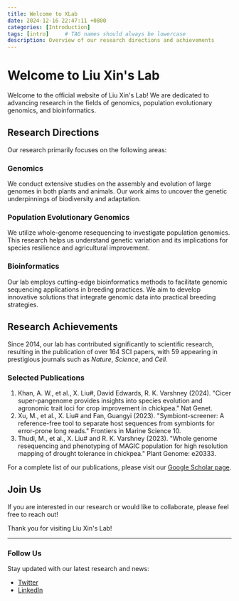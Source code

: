 ```yaml
---
title: Welcome to XLab
date: 2024-12-16 22:47:11 +0800
categories: [Introduction]
tags: [intro]     # TAG names should always be lowercase
description: Overview of our research directions and achievements
---
```


# Welcome to Liu Xin's Lab

Welcome to the official website of Liu Xin's Lab! We are dedicated to advancing research in the fields of genomics, population evolutionary genomics, and bioinformatics.

## Research Directions

Our research primarily focuses on the following areas:

### Genomics

We conduct extensive studies on the assembly and evolution of large genomes in both plants and animals. Our work aims to uncover the genetic underpinnings of biodiversity and adaptation.

### Population Evolutionary Genomics

We utilize whole-genome resequencing to investigate population genomics. This research helps us understand genetic variation and its implications for species resilience and agricultural improvement.

### Bioinformatics

Our lab employs cutting-edge bioinformatics methods to facilitate genomic sequencing applications in breeding practices. We aim to develop innovative solutions that integrate genomic data into practical breeding strategies.

## Research Achievements

Since 2014, our lab has contributed significantly to scientific research, resulting in the publication of over 164 SCI papers, with 59 appearing in prestigious journals such as *Nature*, *Science*, and *Cell*.

### Selected Publications

1. Khan, A. W., et al., X. Liu#, David Edwards, R. K. Varshney (2024). "Cicer super-pangenome provides insights into species evolution and agronomic trait loci for crop improvement in chickpea." Nat Genet.
2. Xu, M., et al., X. Liu# and Fan, Guangyi (2023). "Symbiont-screener: A reference-free tool to separate host sequences from symbionts for error-prone long reads." Frontiers in Marine Science 10.
3. Thudi, M., et al., X. Liu# and R. K. Varshney (2023). "Whole genome resequencing and phenotyping of MAGIC population for high resolution mapping of drought tolerance in chickpea." Plant Genome: e20333.

For a complete list of our publications, please visit our [Google Scholar page](https://scholar.google.com/citations?user=UkTazWQAAAAJ&hl=en).

## Join Us

If you are interested in our research or would like to collaborate, please feel free to reach out!

Thank you for visiting Liu Xin's Lab!

---

### Follow Us

Stay updated with our latest research and news:

- [Twitter](https://twitter.com/yourprofile)
- [LinkedIn](https://linkedin.com/in/yourprofile)